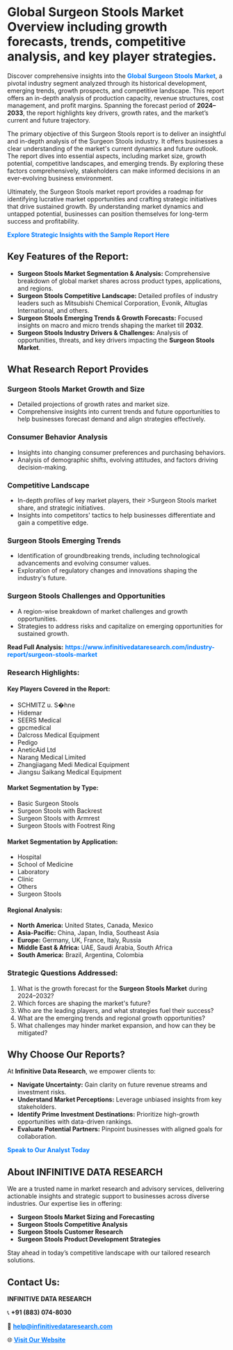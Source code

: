 <h1>Global Surgeon Stools Market Overview including growth forecasts, trends, competitive analysis, and key player strategies.</h1>
<p>
Discover comprehensive insights into the 
<a href="https://www.infinitivedataresearch.com/industry-report/surgeon-stools-market" rel="dofollow" style="color: #007BFF; text-decoration: none;"><strong>Global Surgeon Stools Market</strong></a>, a pivotal industry segment analyzed through its historical development, emerging trends, growth prospects, and competitive landscape. This report offers an in-depth analysis of production capacity, revenue structures, cost management, and profit margins. Spanning the forecast period of <strong>2024–2033</strong>, the report highlights key drivers, growth rates, and the market’s current and future trajectory.
</p>
<p>
The primary objective of this Surgeon Stools report is to deliver an insightful and in-depth analysis of the Surgeon Stools industry. It offers businesses a clear understanding of the market's current dynamics and future outlook. The report dives into essential aspects, including market size, growth potential, competitive landscapes, and emerging trends. By exploring these factors comprehensively, stakeholders can make informed decisions in an ever-evolving business environment.
</p>
<p>
Ultimately, the Surgeon Stools market report provides a roadmap for identifying lucrative market opportunities and crafting strategic initiatives that drive sustained growth. By understanding market dynamics and untapped potential, businesses can position themselves for long-term success and profitability.
</p>
<p>
<a href="https://www.infinitivedataresearch.com/request-sample/reportId=111198" style="color: #007BFF; text-decoration: none;"><strong>Explore Strategic Insights with the Sample Report Here</strong></a>
</p>

<h2>Key Features of the Report:</h2>
<ul>
<li><strong>Surgeon Stools Market Segmentation & Analysis:</strong> Comprehensive breakdown of global market shares across product types, applications, and regions.</li>
<li><strong>Surgeon Stools Competitive Landscape:</strong> Detailed profiles of industry leaders such as Mitsubishi Chemical Corporation, Evonik, Altuglas International, and others.</li>
<li><strong>Surgeon Stools Emerging Trends & Growth Forecasts:</strong> Focused insights on macro and micro trends shaping the market till <strong>2032</strong>.</li>
<li><strong>Surgeon Stools Industry Drivers & Challenges:</strong> Analysis of opportunities, threats, and key drivers impacting the <strong>Surgeon Stools Market</strong>.</li>
</ul>

<h2>What Research Report Provides</h2>
<h3>Surgeon Stools Market Growth and Size</h3>
<ul>
<li>Detailed projections of growth rates and market size.</li>
<li>Comprehensive insights into current trends and future opportunities to help businesses forecast demand and align strategies effectively.</li>
</ul>

<h3>Consumer Behavior Analysis</h3>
<ul>
<li>Insights into changing consumer preferences and purchasing behaviors.</li>
<li>Analysis of demographic shifts, evolving attitudes, and factors driving decision-making.</li>
</ul>

<h3>Competitive Landscape</h3>
<ul>
<li>In-depth profiles of key market players, their >Surgeon Stools market share, and strategic initiatives.</li>
<li>Insights into competitors' tactics to help businesses differentiate and gain a competitive edge.</li>
</ul>

<h3>Surgeon Stools Emerging Trends</h3>
<ul>
<li>Identification of groundbreaking trends, including technological advancements and evolving consumer values.</li>
<li>Exploration of regulatory changes and innovations shaping the industry's future.</li>
</ul>

<h3>Surgeon Stools Challenges and Opportunities</h3>
<ul>
<li>A region-wise breakdown of market challenges and growth opportunities.</li>
<li>Strategies to address risks and capitalize on emerging opportunities for sustained growth.</li>
</ul>
<p><strong>Read Full Analysis:</strong> <a href="https://www.infinitivedataresearch.com/industry-report/surgeon-stools-market" rel="dofollow" style="color: #007BFF; text-decoration: none;"><strong>https://www.infinitivedataresearch.com/industry-report/surgeon-stools-market</strong></a></p>
<h3>Research Highlights:</h3>
<h4>Key Players Covered in the Report:</h4>
<ul><li>SCHMITZ u. S�hne</li><li>Hidemar</li><li>SEERS Medical</li><li>gpcmedical</li><li>Dalcross Medical Equipment</li><li>Pedigo</li><li>AneticAid Ltd</li><li>Narang Medical Limited</li><li>Zhangjiagang Medi Medical Equipment</li><li>Jiangsu Saikang Medical Equipment</li></ul>
<h4>Market Segmentation by Type:</h4>
<ul><li>Basic Surgeon Stools</li><li>Surgeon Stools with Backrest</li><li>Surgeon Stools with Armrest</li><li>Surgeon Stools with Footrest Ring</li></ul>
<h4>Market Segmentation by Application:</h4>
<ul><li>Hospital</li><li>School of Medicine</li><li>Laboratory</li><li>Clinic</li><li>Others</li><li>Surgeon Stools</li></ul>

<h4>Regional Analysis:</h4>
<ul>
<li><strong>North America:</strong> United States, Canada, Mexico</li>
<li><strong>Asia-Pacific:</strong> China, Japan, India, Southeast Asia</li>
<li><strong>Europe:</strong> Germany, UK, France, Italy, Russia</li>
<li><strong>Middle East & Africa:</strong> UAE, Saudi Arabia, South Africa</li>
<li><strong>South America:</strong> Brazil, Argentina, Colombia</li>
</ul>

<h3>Strategic Questions Addressed:</h3>
<ol>
<li>What is the growth forecast for the <strong>Surgeon Stools Market</strong> during 2024–2032?</li>
<li>Which forces are shaping the market's future?</li>
<li>Who are the leading players, and what strategies fuel their success?</li>
<li>What are the emerging trends and regional growth opportunities?</li>
<li>What challenges may hinder market expansion, and how can they be mitigated?</li>
</ol>

<h2>Why Choose Our Reports?</h2>
<p>At <strong>Infinitive Data Research</strong>, we empower clients to:</p>
<ul>
<li><strong>Navigate Uncertainty:</strong> Gain clarity on future revenue streams and investment risks.</li>
<li><strong>Understand Market Perceptions:</strong> Leverage unbiased insights from key stakeholders.</li>
<li><strong>Identify Prime Investment Destinations:</strong> Prioritize high-growth opportunities with data-driven rankings.</li>
<li><strong>Evaluate Potential Partners:</strong> Pinpoint businesses with aligned goals for collaboration.</li>
</ul>
<p><a href="https://www.infinitivedataresearch.com/industry-report/surgeon-stools-market" rel="dofollow" style="color: #007BFF; text-decoration: none;"><strong>Speak to Our Analyst Today</strong></a></p>

<h2>About INFINITIVE DATA RESEARCH</h2>
<p>We are a trusted name in market research and advisory services, delivering actionable insights and strategic support to businesses across diverse industries. Our expertise lies in offering:</p>
<ul>
<li><strong>Surgeon Stools Market Sizing and Forecasting</strong></li>
<li><strong>Surgeon Stools Competitive Analysis</strong></li>
<li><strong>Surgeon Stools Customer Research</strong></li>
<li><strong>Surgeon Stools Product Development Strategies</strong></li>
</ul>
<p>Stay ahead in today’s competitive landscape with our tailored research solutions.</p>

<h2>Contact Us:</h2>
<p><strong>INFINITIVE DATA RESEARCH</strong></p>
<p>📞 <strong>+91 (883) 074-8030</strong></p>
<p>📧 <strong><a href="mailto:help@infinitivedataresearch.com" style="color: #007BFF;">help@infinitivedataresearch.com</a></strong></p>
<p>🌐 <strong><a href="https://www.infinitivedataresearch.com" rel="dofollow" style="color: #007BFF;">Visit Our Website</a></strong></p>